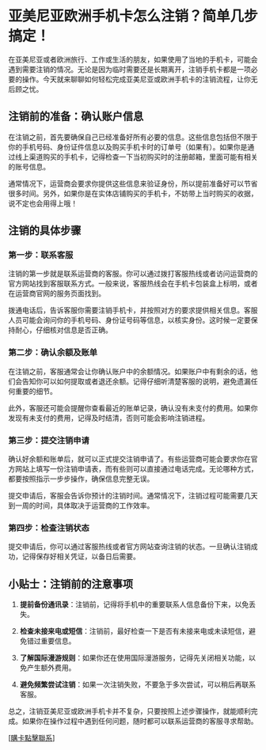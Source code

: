 # 亚美尼亚欧洲手机卡怎么注销？简单几步搞定！

在亚美尼亚或者欧洲旅行、工作或生活的朋友，如果使用了当地的手机卡，可能会遇到需要注销的情况。无论是因为临时需要还是长期离开，注销手机卡都是一项必要的操作。今天就来聊聊如何轻松完成亚美尼亚或欧洲手机卡的注销流程，让你无后顾之忧。

## 注销前的准备：确认账户信息

在注销之前，首先要确保自己已经准备好所有必要的信息。这些信息包括但不限于你的手机号码、身份证件信息以及购买手机卡时的订单号（如果有）。如果你是通过线上渠道购买的手机卡，记得检查一下当初购买时的注册邮箱，里面可能有相关的账号信息。

通常情况下，运营商会要求你提供这些信息来验证身份，所以提前准备好可以节省很多时间。另外，如果你是在实体店铺购买的手机卡，不妨带上当时购买的收据，说不定也会用得上哦！

## 注销的具体步骤

### 第一步：联系客服

注销的第一步就是联系运营商的客服。你可以通过拨打客服热线或者访问运营商的官方网站找到客服联系方式。一般来说，客服热线会在手机卡包装盒上标明，或者在运营商官网的服务页面找到。

拨通电话后，告诉客服你需要注销手机卡，并按照对方的要求提供相关信息。客服人员可能会询问你的手机号码、身份证号码等信息，以核实身份。这时候一定要保持耐心，仔细核对信息是否正确。

### 第二步：确认余额及账单

在注销之前，客服通常会让你确认账户中的余额情况。如果账户中有剩余的话，他们会告知你可以如何提取或者退还余额。记得仔细听清楚客服的说明，避免遗漏任何重要的细节。

此外，客服还可能会提醒你查看最近的账单记录，确认没有未支付的费用。如果你发现有未支付的费用，记得及时结清，否则可能会影响注销进程。

### 第三步：提交注销申请

确认好余额和账单后，就可以正式提交注销申请了。有些运营商可能会要求你在官方网站上填写一份注销申请表，而有些则可以直接通过电话完成。无论哪种方式，都要按照指示一步步操作，确保信息完整无误。

提交申请后，客服会告诉你预计的注销时间。通常情况下，注销过程可能需要几天到一周的时间，具体取决于运营商的工作效率。

### 第四步：检查注销状态

提交申请后，你可以通过客服热线或者官方网站查询注销的状态。一旦确认注销成功，记得保存好相关凭证，以备日后需要。

## 小贴士：注销前的注意事项

1. **提前备份通讯录**：注销前，记得将手机中的重要联系人信息备份下来，以免丢失。
   
2. **检查未接来电或短信**：注销前，最好检查一下是否有未接来电或未读短信，避免错过重要信息。

3. **了解国际漫游规则**：如果你还在使用国际漫游服务，记得先关闭相关功能，以免产生额外费用。

4. **避免频繁尝试注销**：如果一次注销失败，不要急于多次尝试，可以稍后再联系客服。

总之，注销亚美尼亚或欧洲手机卡并不复杂，只要按照上述步骤操作，就能顺利完成。如果你在操作过程中遇到任何问题，随时都可以联系运营商的客服寻求帮助。

[[購卡點擊聯系](https://t.me/s/esim1088)]